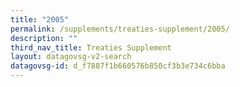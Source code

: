 ```yaml
---
title: "2005"
permalink: /supplements/treaties-supplement/2005/
description: ""
third_nav_title: Treaties Supplement
layout: datagovsg-v2-search
datagovsg-id: d_f7887f1b660576b850cf3b3e734c6bba
---
```

